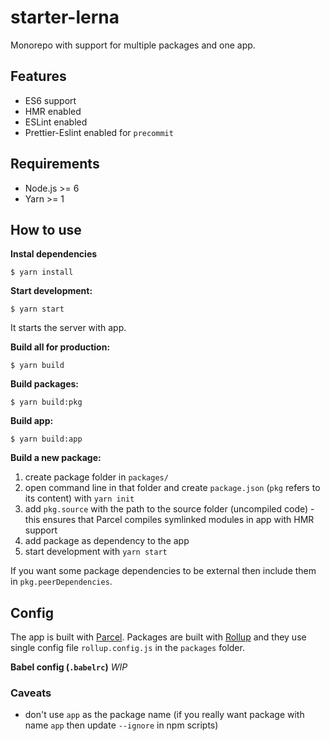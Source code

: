# starter-lerna

Monorepo with support for multiple packages and one app.

## Features

- ES6 support
- HMR enabled
- ESLint enabled
- Prettier-Eslint enabled for `precommit`

## Requirements

- Node.js >= 6
- Yarn >= 1

## How to use

**Instal dependencies**

```
$ yarn install
```

**Start development:**

```
$ yarn start
```

It starts the server with app.

**Build all for production:**

```
$ yarn build
```

**Build packages:**

```
$ yarn build:pkg
```

**Build app:**

```
$ yarn build:app
```

**Build a new package:**

1.  create package folder in `packages/`
2.  open command line in that folder and create `package.json` (`pkg` refers to its content) with `yarn init`
3.  add `pkg.source` with the path to the source folder (uncompiled code) - this ensures that Parcel compiles symlinked modules in app with HMR support
4.  add package as dependency to the app
5.  start development with `yarn start`

If you want some package dependencies to be external then include them in `pkg.peerDependencies`.

## Config

The app is built with [Parcel](https://parceljs.org/).
Packages are built with [Rollup](http://rollupjs.org) and they use single config file `rollup.config.js` in the `packages` folder.

**Babel config (`.babelrc`)**
_WIP_

### Caveats

- don't use `app` as the package name (if you really want package with name `app` then update `--ignore` in npm scripts)
